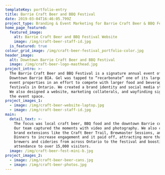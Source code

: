 ```yaml
---
templateKey: portfolio-entry
title: Barrie Craft Beer and BBQ Festival
date: 2019-03-04T16:46:05.799Z
project_type: Branding & Event Marketing for Barrie Craft Beer & BBQ Festival
home_page_featured:
  featured_image:
    alt: Barrie Craft Beer and BBQ Festival Website
    image: /img/craft-beer-staff-id.jpg
  is_featured: true
colour_grid_image: /img/craft-beer-festival_portfolio-color.jpg
header_image:
  alt: Downtown Barrie Craft Beer and BBQ Festival
  image: /img/craft-beer-logo-masthead.jpg
project_intro: >-
  The Barrie Craft Beer and BBQ Festival is a signature annual event of the
  Downtown Barrie BIA. Gel was tapped to “recarbonate” one of its largest annual
  event properties in an effort to compete with larger food and beverage
  festivals in Ontario. We created a brand identity and social media strategy.
  We also designed a website, marketing collaterals, and wayfinding signage for
  the event space.
project_images_1:
  - image: /img/craft-beer-website-laptop.jpg
  - image: /img/craft-beer-staff-id.jpg
main:
  detail_text: >-
    The focus was local craft beer, BBQ food and the downtown Barrie community.
    Our team captured the moments with video and photography. We also created
    brand extensions like the Craft Beer Trail, Brewmaster Sessions, and Beer
    Dinners to increase engagement and it paid off, attracting more than a dozen
    brewers and cideries from across Ontario to the festival and boosting event
    attendance to over 15,000 visitors. 
  image: /img/craft-beer-fest-mini-b.jpg
project_images_2:
  - image: /img/craft-beer-beer-cans.jpg
  - image: /img/craft-beer-photos.jpg
---
```


